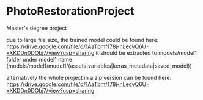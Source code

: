 # PhotoRestorationProject
Master's degree project

due to large file size, the trained model could be found here: https://drive.google.com/file/d/1AaTbmf178j-nLecvQ6U-xXKDDn0DObj7/view?usp=sharing
it should be extracted to models/model1 folder under model1 name (models/model1/model1/(assets|variables|keras_metadata|saved_model))

alternatively the whole project in a zip version can be found here: https://drive.google.com/file/d/1AaTbmf178j-nLecvQ6U-xXKDDn0DObj7/view?usp=sharing
